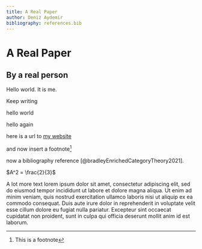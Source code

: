 ```yaml
---
title: A Real Paper
author: Deniz Aydemir
bibliography: references.bib
---
```


# A Real Paper
## By a real person

Hello world. It is me.

Keep writing
  
hello world

hello again

here is a url to [my website](https://denizaydemir.com/)

and now insert a footnote[^1]

now a bibliography reference [@bradleyEnrichedCategoryTheory2021].

$A^2 = \frac{2}{3}$

A lot more text lorem ipsum dolor sit amet, consectetur adipiscing elit, sed do eiusmod tempor incididunt ut labore et dolore magna aliqua. Ut enim ad minim veniam, quis nostrud exercitation ullamco laboris nisi ut aliquip ex ea commodo consequat. Duis aute irure dolor in reprehenderit in voluptate velit esse cillum dolore eu fugiat nulla pariatur. Excepteur sint occaecat cupidatat non proident, sunt in culpa qui officia deserunt mollit anim id est laborum.

[^1]: This is a footnote
